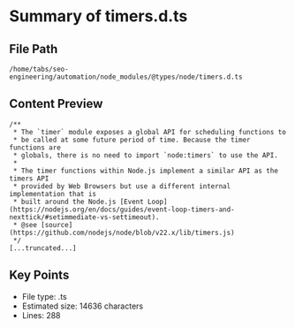 # Summary of timers.d.ts
  
## File Path
`/home/tabs/seo-engineering/automation/node_modules/@types/node/timers.d.ts`

## Content Preview
```
/**
 * The `timer` module exposes a global API for scheduling functions to
 * be called at some future period of time. Because the timer functions are
 * globals, there is no need to import `node:timers` to use the API.
 *
 * The timer functions within Node.js implement a similar API as the timers API
 * provided by Web Browsers but use a different internal implementation that is
 * built around the Node.js [Event Loop](https://nodejs.org/en/docs/guides/event-loop-timers-and-nexttick/#setimmediate-vs-settimeout).
 * @see [source](https://github.com/nodejs/node/blob/v22.x/lib/timers.js)
 */
[...truncated...]
```

## Key Points
- File type: .ts
- Estimated size: 14636 characters
- Lines: 288
